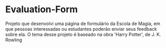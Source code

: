 # Evaluation-Form

Projeto que desenvolvi uma página de formulário da Escola de Magia, em que pessoas interessadas ou estudantes poderão enviar seus feedback sobre ela. O tema desse projeto é baseado na obra 'Harry Potter', de J. K. Rowling 
